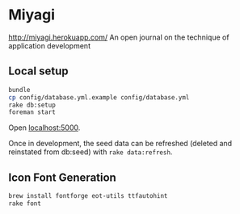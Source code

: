# Miyagi

http://miyagi.herokuapp.com/ An open journal on the technique of application development

## Local setup

```bash
bundle
cp config/database.yml.example config/database.yml
rake db:setup
foreman start
```

Open [localhost:5000](http://localhost:5000).

Once in development, the seed data can be refreshed (deleted and reinstated from db:seed) with `rake data:refresh`.

## Icon Font Generation

```bash
brew install fontforge eot-utils ttfautohint
rake font
```